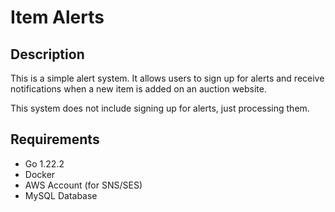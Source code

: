 # Item Alerts

## Description
This is a simple alert system. It allows users to sign up for alerts and receive notifications when a new item is added on an auction website.

This system does not include signing up for alerts, just processing them.

## Requirements
- Go 1.22.2
- Docker
- AWS Account (for SNS/SES)
- MySQL Database